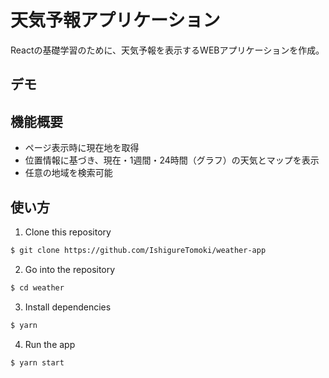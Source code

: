 # 天気予報アプリケーション

Reactの基礎学習のために、天気予報を表示するWEBアプリケーションを作成。

## デモ

## 機能概要
- ページ表示時に現在地を取得
- 位置情報に基づき、現在・1週間・24時間（グラフ）の天気とマップを表示
- 任意の地域を検索可能


## 使い方

1. Clone this repository

```bash
$ git clone https://github.com/IshigureTomoki/weather-app
```

2. Go into the repository

```bash
$ cd weather
```

3. Install dependencies

```bash
$ yarn
```

4. Run the app

```bash
$ yarn start
```
